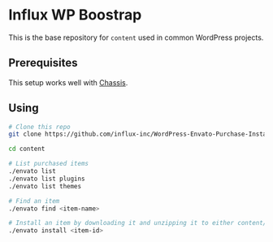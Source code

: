 # Influx WP Boostrap

This is the base repository for `content` used in common WordPress projects.

## Prerequisites

This setup works well with [Chassis](https://github.com/Chassis/Chassis).

## Using

```bash
# Clone this repo
git clone https://github.com/influx-inc/WordPress-Envato-Purchase-Installer.git content

cd content

# List purchased items
./envato list
./envato list plugins
./envato list themes

# Find an item
./envato find <item-name>

# Install an item by downloading it and unzipping it to either content/themes or content/plugins
./envato install <item-id>
```
